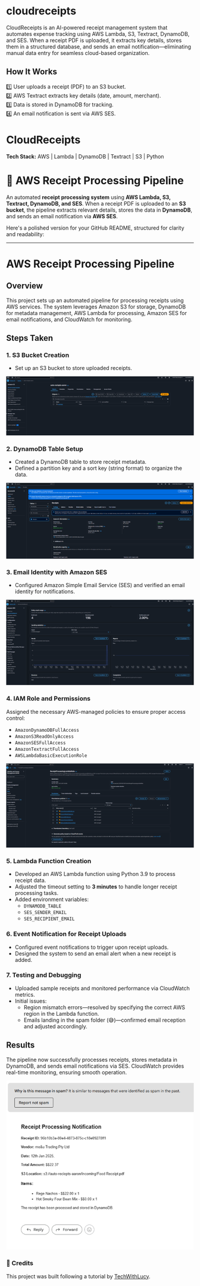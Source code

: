 # cloudreceipts
CloudReceipts is an AI-powered receipt management system that automates expense tracking using AWS Lambda, S3, Textract, DynamoDB, and SES. When a receipt PDF is uploaded, it extracts key details, stores them in a structured database, and sends an email notification—eliminating manual data entry for seamless cloud-based organization.

## How It Works
1️⃣ User uploads a receipt (PDF) to an S3 bucket.  
2️⃣ AWS Textract extracts key details (date, amount, merchant).  
3️⃣ Data is stored in DynamoDB for tracking.  
4️⃣ An email notification is sent via AWS SES.

# CloudReceipts  
**Tech Stack:** AWS | Lambda | DynamoDB | Textract | S3 | Python  


# 📄 AWS Receipt Processing Pipeline  

An automated **receipt processing system** using **AWS Lambda, S3, Textract, DynamoDB, and SES**. When a receipt PDF is uploaded to an **S3 bucket**, the pipeline extracts relevant details, stores the data in **DynamoDB**, and sends an email notification via **AWS SES**.  

Here's a polished version for your GitHub README, structured for clarity and readability:

---

# AWS Receipt Processing Pipeline

## Overview
This project sets up an automated pipeline for processing receipts using AWS services. The system leverages Amazon S3 for storage, DynamoDB for metadata management, AWS Lambda for processing, Amazon SES for email notifications, and CloudWatch for monitoring.

## Steps Taken

### 1. **S3 Bucket Creation**
- Set up an S3 bucket to store uploaded receipts.

![](assets/S3_receipts.png)

### 2. **DynamoDB Table Setup**
- Created a DynamoDB table to store receipt metadata.
- Defined a partition key and a sort key (string format) to organize the data.

![](assets/DynamoDB_receipts.png)

### 3. **Email Identity with Amazon SES**
- Configured Amazon Simple Email Service (SES) and verified an email identity for notifications.

![](assets/SES_receipts.png)

### 4. **IAM Role and Permissions**
Assigned the necessary AWS-managed policies to ensure proper access control:
- `AmazonDynamoDBFullAccess`
- `AmazonS3ReadOnlyAccess`
- `AmazonSESFullAccess`
- `AmazonTextractFullAccess`
- `AWSLambdaBasicExecutionRole`

![](assets/IAM_receipts.png)

### 5. **Lambda Function Creation**
- Developed an AWS Lambda function using Python 3.9 to process receipt data.
- Adjusted the timeout setting to **3 minutes** to handle longer receipt processing tasks.
- Added environment variables:
  - `DYNAMODB_TABLE`
  - `SES_SENDER_EMAIL`
  - `SES_RECIPIENT_EMAIL`

### 6. **Event Notification for Receipt Uploads**
- Configured event notifications to trigger upon receipt uploads.
- Designed the system to send an email alert when a new receipt is added.

### 7. **Testing and Debugging**
- Uploaded sample receipts and monitored performance via CloudWatch metrics.
- Initial issues:
  - Region mismatch errors—resolved by specifying the correct AWS region in the Lambda function.
  - Emails landing in the spam folder (😅)—confirmed email reception and adjusted accordingly.

## Results
The pipeline now successfully processes receipts, stores metadata in DynamoDB, and sends email notifications via SES. CloudWatch provides real-time monitoring, ensuring smooth operation.

![](assets/Email_receipts.png)

### 📌 Credits  
This project was built following a tutorial by [TechWithLucy](https://youtube.com/TechWithLucy).

